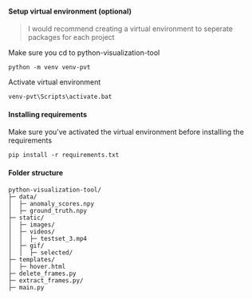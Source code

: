 #### Setup virtual environment (optional)

> I would recommend creating a virtual environment to seperate packages for each project

Make sure you cd to python-visualization-tool
```
python -m venv venv-pvt
```
Activate virtual environment
```
venv-pvt\Scripts\activate.bat
```
#### Installing requirements

Make sure you've activated the virtual environment before installing the requirements
```
pip install -r requirements.txt
```
#### Folder structure
```
python-visualization-tool/
├─ data/
│  ├─ anomaly_scores.npy
│  ├─ ground_truth.npy
├─ static/
│  ├─ images/
│  ├─ videos/
│  │  ├─ testset_3.mp4
│  ├─ gif/
│  │  ├─ selected/
├─ templates/
│  ├─ hover.html
├─ delete_frames.py
├─ extract_frames.py/
├─ main.py
```
